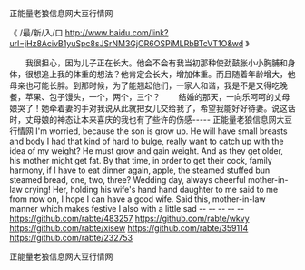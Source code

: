 
正能量老狼信息网大豆行情网




《 /最/新/入/口  http://www.baidu.com/link?url=jHz8AcivB1yuSpc8sJSrNM3GjOR6OSPiMLRbBTcVT1O&wd 》




　　我很担心，因为儿子正在长大。他会不会有我当初那种使劲鼓胀小小胸脯和身体，很想追上我的体重的想法？他肯定会长大，增加体重。而且随着年龄增大，他母亲也可能长胖。到那时候，为了能翘起他们，一家人和谐，我是不是又得吃晚餐，苹果、包子馒头，一个，两个，三个？
　　结婚的那天，一向乐呵呵的丈母娘哭了！她牵着妻的手对我说从此就把女儿交给我了，希望我能好好待妻。说这话时，丈母娘的神态让本来喜庆的我也有了些许的伤感-----
正能量老狼信息网大豆行情网
I'm worried, because the son is grow up.
He will have small breasts and body I had that kind of hard to bulge, really want to catch up with the idea of my weight?
He must grow and gain weight.
And as they get older, his mother might get fat.
By that time, in order to get their cock, family harmony, if I have to eat dinner again, apple, the steamed stuffed bun steamed bread, one, two, three?
Wedding day, always cheerful mother-in-law crying!
Her, holding his wife's hand hand daughter to me said to me from now on, I hope I can have a good wife.
Said this, mother-in-law manner which makes festive I also with a little sad -- -- -- -- --
https://github.com/rabte/483257
https://github.com/rabte/wkvy
https://github.com/rabte/xisew
https://github.com/rabte/359114
https://github.com/rabte/232753





正能量老狼信息网大豆行情网
